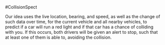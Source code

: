 #CollisionSpect

Our idea uses the live location, bearing, and speed, as well as the change of such data over time, for the current vehicle and all nearby vehicles, to predict if a car will run a red light and if that car has a chance of colliding with you. If this occurs, both drivers will be given an alert to stop, such that at least one of them is able to, avoiding the collision.
